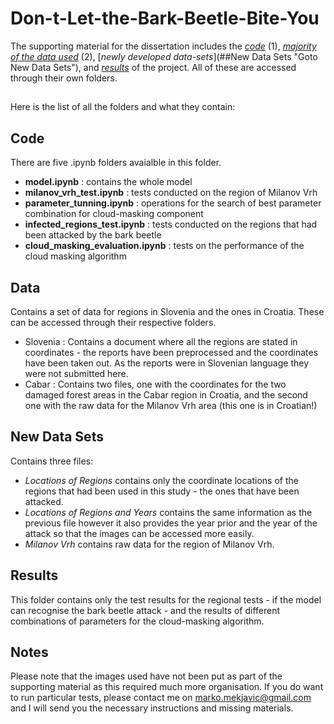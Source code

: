 # Don-t-Let-the-Bark-Beetle-Bite-You #

The supporting material for the dissertation includes the [_code_](##Code "Goto Code") (1), [_majority of the data used_](##Data "Data") (2), [_newly developed data-sets_](##New Data Sets "Goto New Data Sets"), and [_results_](##Results "Results") of the project. All of these are accessed through their own folders.

## 

Here is the list of all the folders and what they contain: 

## Code ## 
There are five .ipynb folders avaialble in this folder.

* **model.ipynb** : contains the whole model
* **milanov_vrh_test.ipynb** : tests conducted on the region of Milanov Vrh
* **parameter_tunning.ipynb** : operations for the search of best parameter combination for cloud-masking component
* **infected_regions_test.ipynb** : tests conducted on the regions that had been attacked by the bark beetle
* **cloud_masking_evaluation.ipynb** : tests on the performance of the cloud masking algorithm

## Data ## 
Contains a set of data for regions in Slovenia and the ones in Croatia. These can be accessed           through their respective folders.

- Slovenia : Contains a document where all the regions are stated in coordinates - the reports have been preprocessed and the coordinates have been taken out. As the reports were in Slovenian language they were not submitted here.
- Cabar : Contains two files, one with the coordinates for the two damaged forest areas in the Cabar region in Croatia, and the second one with the raw data for the Milanov Vrh area (this one is in Croatian!)

## New Data Sets ##
Contains three files: 
- _Locations of Regions_ contains only the coordinate locations of the regions that had been used in this study - the ones that have been attacked. 
- _Locations of Regions and Years_ contains the same information as the previous file however it also provides the year prior and the year of the attack so that the images can be accessed more easily. 
- _Milanov Vrh_ contains raw data for the region of Milanov Vrh.

## Results ## 
This folder contains only the test results for the regional tests - if the model can recognise the bark beetle attack - and the results of different combinations of parameters for the cloud-masking algorithm. 
  
## Notes ##
Please note that the images used have not been put as part of the supporting material as this required much more organisation. If you do want to run particular tests, please contact me on marko.mekjavic@gmail.com and I will send you the necessary instructions and missing materials.
